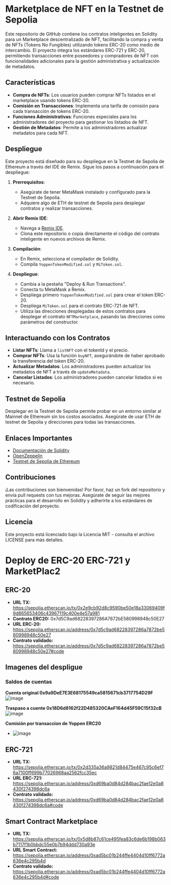# Marketplace de NFT en la Testnet de Sepolia

Este repositorio de GitHub contiene los contratos inteligentes en Solidity para un Marketplace descentralizado de NFT, facilitando la compra y venta de NFTs (Tokens No Fungibles) utilizando tokens ERC-20 como medio de intercambio. El proyecto integra los estándares ERC-721 y ERC-20, permitiendo transacciones entre poseedores y compradores de NFT con funcionalidades adicionales para la gestión administrativa y actualización de metadatos.

## Características

- **Compra de NFTs**: Los usuarios pueden comprar NFTs listados en el marketplace usando tokens ERC-20.
- **Comisión en Transacciones**: Implementa una tarifa de comisión para cada transacción de tokens ERC-20.
- **Funciones Administrativas**: Funciones especiales para los administradores del proyecto para gestionar los listados de NFT.
- **Gestión de Metadatos**: Permite a los administradores actualizar metadatos para cada NFT.

## Despliegue

Este proyecto está diseñado para su despliegue en la Testnet de Sepolia de Ethereum a través del IDE de Remix. Sigue los pasos a continuación para el despliegue:

1. **Prerrequisitos**:
   - Asegúrate de tener MetaMask instalado y configurado para la Testnet de Sepolia.
   - Adquiere algo de ETH de testnet de Sepolia para desplegar contratos y realizar transacciones.

2. **Abrir Remix IDE**:
   - Navega a [Remix IDE](https://remix.ethereum.org/).
   - Clona este repositorio o copia directamente el código del contrato inteligente en nuevos archivos de Remix.

3. **Compilación**:
   - En Remix, selecciona el compilador de Solidity.
   - Compila `YoppenTokenModified.sol` y `MiToken.sol`.

4. **Despliegue**:
   - Cambia a la pestaña "Deploy & Run Transactions".
   - Conecta tu MetaMask a Remix.
   - Despliega primero `YoppenTokenModified.sol` para crear el token ERC-20.
   - Despliega `MiToken.sol` para el contrato ERC-721 de NFT.
   - Utiliza las direcciones desplegadas de estos contratos para desplegar el contrato `NFTMarketplace`, pasando las direcciones como parámetros del constructor.

## Interactuando con los Contratos

- **Listar NFTs**: Llama a `listNFT` con el tokenId y el precio.
- **Comprar NFTs**: Usa la función `buyNFT`, asegurándote de haber aprobado la transferencia del token ERC-20.
- **Actualizar Metadatos**: Los administradores pueden actualizar los metadatos de NFT a través de `updateMetadata`.
- **Cancelar Listados**: Los administradores pueden cancelar listados si es necesario.

## Testnet de Sepolia

Desplegar en la Testnet de Sepolia permite probar en un entorno similar al Mainnet de Ethereum sin los costos asociados. Asegúrate de usar ETH de testnet de Sepolia y direcciones para todas las transacciones.

## Enlaces Importantes

- [Documentación de Solidity](https://soliditylang.org/)
- [OpenZeppelin](https://docs.openzeppelin.com/)
- [Testnet de Sepolia de Ethereum](https://sepolia.dev/)

## Contribuciones

¡Las contribuciones son bienvenidas! Por favor, haz un fork del repositorio y envía pull requests con tus mejoras. Asegúrate de seguir las mejores prácticas para el desarrollo en Solidity y adherirte a los estándares de codificación del proyecto.

## Licencia

Este proyecto está licenciado bajo la Licencia MIT - consulta el archivo LICENSE para más detalles.

# Deploy de ERC-20 ERC-721 y MarketPlac2
## ERC-20
- **URL TX:** https://sepolia.etherscan.io/tx/0x2e9cb92d8c9590be50e18a33069409f9d865653406c43967119c400e4e57a981
- **Contrato ERC20:** 0x7d5C9ad68228397286A7872bE580998948c50E27
- **URL ERC-20:** https://sepolia.etherscan.io/address/0x7d5c9ad68228397286a7872be580998948c50e27
- **Contrato validado:** https://sepolia.etherscan.io/address/0x7d5c9ad68228397286a7872be580998948c50e27#code

## Imagenes del despligue
### Saldos de cuentas
**Cuenta original 0x9a9DeE7E3E68175549ca5815671cb3717754D29F** 
![image](https://github.com/richpob/MiPrimerMarketPlaceNFT/assets/133718913/372c5d6d-3447-44d8-96d1-041370be0f8c)

**Traspaso a cuente 0x18D6d8162f22D485320CAeF164d45F59C15f32cB** 
![image](https://github.com/richpob/MiPrimerMarketPlaceNFT/assets/133718913/9550c5fa-d4da-407f-a341-3e7c0ccdd738)

**Comisión por transaccion de Yoppen ERC20**
 - ![image](https://github.com/richpob/MiPrimerMarketPlaceNFT/assets/133718913/e5e9e531-9b4b-4860-af0c-cf5bf4a8a890)



## ERC-721
- **URL TX:** https://sepolia.etherscan.io/tx/0x2d335a36a9821d84475e467c95c6ef76a7100ff699b77026968aa2562fcc35ec
- **URL ERC-721:** https://sepolia.etherscan.io/address/0xd69ba0d84d284bac2fae12e0a8430f274398dc6a
- **Contrato validado:** https://sepolia.etherscan.io/address/0xd69ba0d84d284bac2fae12e0a8430f274398dc6a#code

 ## Smart Contract Marketplace
- **URL TX:** https://sepolia.etherscan.io/tx/0x5d8b87c61ce495fea83c6de6b198b063b7117f1b0bbdc55e0b7b94ddd730a93e
- **URL Smart Contract:** https://sepolia.etherscan.io/address/0xad5bc01b244ffe4404d10ff6772a636e4c295b4d
- **Contrato validado:** https://sepolia.etherscan.io/address/0xad5bc01b244ffe4404d10ff6772a636e4c295b4d#code
